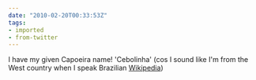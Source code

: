 ```yaml
---
date: "2010-02-20T00:33:53Z"
tags:
- imported
- from-twitter
---
```

I have my given Capoeira name! 'Cebolinha' (cos I sound like I'm from the West country when I speak Brazilian [Wikipedia](https://en.wikipedia.org/wiki/Jimmy_Five))
